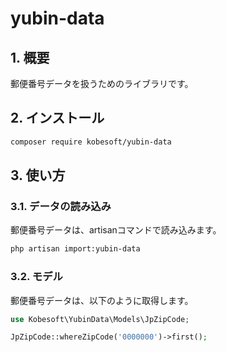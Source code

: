 # yubin-data

## 1. 概要

郵便番号データを扱うためのライブラリです。

## 2. インストール

```bash
composer require kobesoft/yubin-data
```

## 3. 使い方

### 3.1. データの読み込み

郵便番号データは、artisanコマンドで読み込みます。

```bash
php artisan import:yubin-data
```

### 3.2. モデル

郵便番号データは、以下のように取得します。

```php
use Kobesoft\YubinData\Models\JpZipCode;

JpZipCode::whereZipCode('0000000')->first();
```
